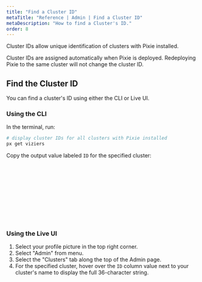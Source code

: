 ```yaml
---
title: "Find a Cluster ID"
metaTitle: "Reference | Admin | Find a Cluster ID"
metaDescription: "How to find a Cluster's ID."
order: 8
---
```


Cluster IDs allow unique identification of clusters with Pixie installed.

Cluster IDs are assigned automatically when Pixie is deployed. Redeploying Pixie to the same cluster will not change the cluster ID.

## Find the Cluster ID

You can find a cluster's ID using either the CLI or Live UI.

### Using the CLI

In the terminal, run:

```bash
# display cluster IDs for all clusters with Pixie installed
px get viziers
```

Copy the output value labeled `ID` for the specified cluster:

<svg title='CLI output for `px get viziers` command.' src='admin/cli-cluster-id.png'/>

### Using the Live UI

1. Select your profile picture in the top right corner.
2. Select "Admin" from menu.
3. Select the "Clusters" tab along the top of the Admin page.
2. For the specified cluster, hover over the `ID` column value next to your cluster's name to display the full 36-character string.

<svg title='Cluster table in the Live UI Admin page.' src='admin/live-ui-cluster-id.png'/>
